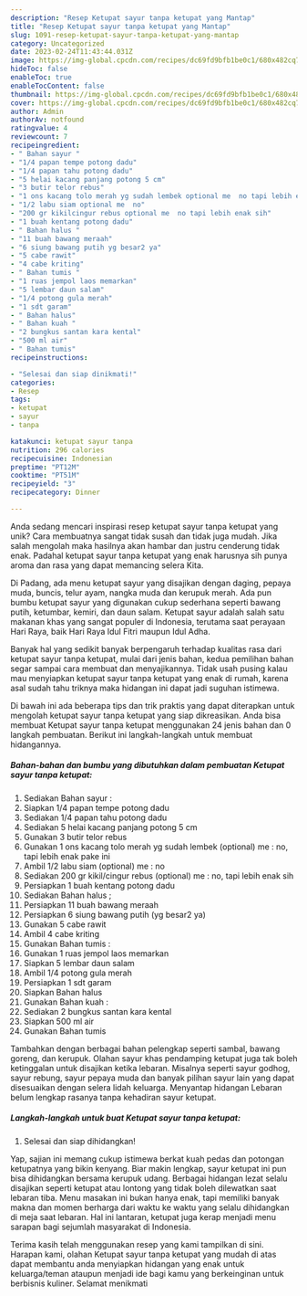 ```yaml
---
description: "Resep Ketupat sayur tanpa ketupat yang Mantap"
title: "Resep Ketupat sayur tanpa ketupat yang Mantap"
slug: 1091-resep-ketupat-sayur-tanpa-ketupat-yang-mantap
category: Uncategorized
date: 2023-02-24T11:43:44.031Z
image: https://img-global.cpcdn.com/recipes/dc69fd9bfb1be0c1/680x482cq70/ketupat-sayur-tanpa-ketupat-foto-resep-utama.jpg
hideToc: false
enableToc: true
enableTocContent: false
thumbnail: https://img-global.cpcdn.com/recipes/dc69fd9bfb1be0c1/680x482cq70/ketupat-sayur-tanpa-ketupat-foto-resep-utama.jpg
cover: https://img-global.cpcdn.com/recipes/dc69fd9bfb1be0c1/680x482cq70/ketupat-sayur-tanpa-ketupat-foto-resep-utama.jpg
author: Admin
authorAv: notfound
ratingvalue: 4
reviewcount: 7
recipeingredient:
- " Bahan sayur "
- "1/4 papan tempe potong dadu"
- "1/4 papan tahu potong dadu"
- "5 helai kacang panjang potong 5 cm"
- "3 butir telor rebus"
- "1 ons kacang tolo merah yg sudah lembek optional me  no tapi lebih enak pake ini"
- "1/2 labu siam optional me  no"
- "200 gr kikilcingur rebus optional me  no tapi lebih enak sih"
- "1 buah kentang potong dadu"
- " Bahan halus "
- "11 buah bawang meraah"
- "6 siung bawang putih yg besar2 ya"
- "5 cabe rawit"
- "4 cabe kriting"
- " Bahan tumis "
- "1 ruas jempol laos memarkan"
- "5 lembar daun salam"
- "1/4 potong gula merah"
- "1 sdt garam"
- " Bahan halus"
- " Bahan kuah "
- "2 bungkus santan kara kental"
- "500 ml air"
- " Bahan tumis"
recipeinstructions:

- "Selesai dan siap dinikmati!"
categories:
- Resep
tags:
- ketupat
- sayur
- tanpa

katakunci: ketupat sayur tanpa 
nutrition: 296 calories
recipecuisine: Indonesian
preptime: "PT12M"
cooktime: "PT51M"
recipeyield: "3"
recipecategory: Dinner

---
```





Anda sedang mencari inspirasi resep ketupat sayur tanpa ketupat yang unik? Cara membuatnya sangat tidak susah dan tidak juga mudah. Jika salah mengolah maka hasilnya akan hambar dan justru cenderung tidak enak. Padahal ketupat sayur tanpa ketupat yang enak harusnya sih punya aroma dan rasa yang dapat memancing selera Kita.





Di Padang, ada menu ketupat sayur yang disajikan dengan daging, pepaya muda, buncis, telur ayam, nangka muda dan kerupuk merah. Ada pun bumbu ketupat sayur yang digunakan cukup sederhana seperti bawang putih, ketumbar, kemiri, dan daun salam. Ketupat sayur adalah salah satu makanan khas yang sangat populer di Indonesia, terutama saat perayaan Hari Raya, baik Hari Raya Idul Fitri maupun Idul Adha.

Banyak hal yang sedikit banyak berpengaruh terhadap kualitas rasa dari ketupat sayur tanpa ketupat, mulai dari jenis bahan, kedua pemilihan bahan segar sampai cara membuat dan menyajikannya. Tidak usah pusing kalau mau menyiapkan ketupat sayur tanpa ketupat yang enak di rumah, karena asal sudah tahu triknya maka hidangan ini dapat jadi suguhan istimewa.






Di bawah ini ada beberapa tips dan trik praktis yang dapat diterapkan untuk mengolah ketupat sayur tanpa ketupat yang siap dikreasikan. Anda bisa membuat Ketupat sayur tanpa ketupat menggunakan 24 jenis bahan dan 0 langkah pembuatan. Berikut ini langkah-langkah untuk membuat hidangannya.

<!--inarticleads1-->

##### Bahan-bahan dan bumbu yang dibutuhkan dalam pembuatan Ketupat sayur tanpa ketupat:

1. Sediakan  Bahan sayur :
1. Siapkan 1/4 papan tempe potong dadu
1. Sediakan 1/4 papan tahu potong dadu
1. Sediakan 5 helai kacang panjang potong 5 cm
1. Gunakan 3 butir telor rebus
1. Gunakan 1 ons kacang tolo merah yg sudah lembek (optional) me : no, tapi lebih enak pake ini
1. Ambil 1/2 labu siam (optional) me : no
1. Sediakan 200 gr kikil/cingur rebus (optional) me : no, tapi lebih enak sih
1. Persiapkan 1 buah kentang potong dadu
1. Sediakan  Bahan halus ;
1. Persiapkan 11 buah bawang meraah
1. Persiapkan 6 siung bawang putih (yg besar2 ya)
1. Gunakan 5 cabe rawit
1. Ambil 4 cabe kriting
1. Gunakan  Bahan tumis :
1. Gunakan 1 ruas jempol laos memarkan
1. Siapkan 5 lembar daun salam
1. Ambil 1/4 potong gula merah
1. Persiapkan 1 sdt garam
1. Siapkan  Bahan halus
1. Gunakan  Bahan kuah :
1. Sediakan 2 bungkus santan kara kental
1. Siapkan 500 ml air
1. Gunakan  Bahan tumis


Tambahkan dengan berbagai bahan pelengkap seperti sambal, bawang goreng, dan kerupuk. Olahan sayur khas pendamping ketupat juga tak boleh ketinggalan untuk disajikan ketika lebaran. Misalnya seperti sayur godhog, sayur rebung, sayur pepaya muda dan banyak pilihan sayur lain yang dapat disesuaikan dengan selera lidah keluarga. Menyantap hidangan Lebaran belum lengkap rasanya tanpa kehadiran sayur ketupat. 

<!--inarticleads2-->

##### Langkah-langkah untuk buat Ketupat sayur tanpa ketupat:


1. Selesai dan siap dihidangkan!

Yap, sajian ini memang cukup istimewa berkat kuah pedas dan potongan ketupatnya yang bikin kenyang. Biar makin lengkap, sayur ketupat ini pun bisa dihidangkan bersama kerupuk udang. Berbagai hidangan lezat selalu disajikan seperti ketupat atau lontong yang tidak boleh dilewatkan saat lebaran tiba. Menu masakan ini bukan hanya enak, tapi memiliki banyak makna dan momen berharga dari waktu ke waktu yang selalu dihidangkan di meja saat lebaran. Hal ini lantaran, ketupat juga kerap menjadi menu sarapan bagi sejumlah masyarakat di Indonesia. 

Terima kasih telah menggunakan resep yang kami tampilkan di sini. Harapan kami, olahan Ketupat sayur tanpa ketupat yang mudah di atas dapat membantu anda menyiapkan hidangan yang enak untuk keluarga/teman ataupun menjadi ide bagi kamu yang berkeinginan untuk berbisnis kuliner. Selamat menikmati
